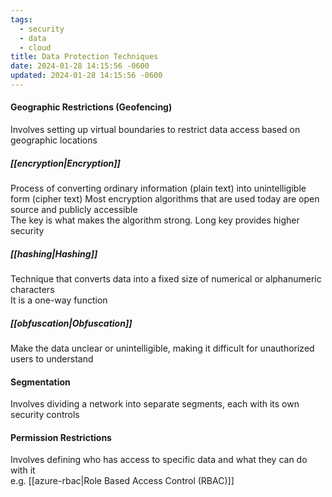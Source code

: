 ```yaml
---
tags:
  - security
  - data
  - cloud
title: Data Protection Techniques
date: 2024-01-28 14:15:56 -0600
updated: 2024-01-28 14:15:56 -0600
---
```


#### Geographic Restrictions (Geofencing)
Involves setting up virtual boundaries to restrict data access based on geographic locations

##### [[encryption|Encryption]]
Process of converting ordinary information (plain text) into unintelligible form (cipher text) 
Most encryption algorithms that are used today are open source and publicly accessible  
The key is what makes the algorithm strong. Long key provides higher security  

##### [[hashing|Hashing]]
Technique that converts data into a fixed size of numerical or alphanumeric characters  
It is a one-way function

##### [[obfuscation|Obfuscation]]
Make the data unclear or unintelligible, making it difficult for unauthorized users to understand

#### Segmentation
Involves dividing a network into separate segments, each with its own security controls

#### Permission Restrictions
Involves defining who has access to specific data and what they can do with it  
e.g. [[azure-rbac|Role Based Access Control (RBAC)]]
